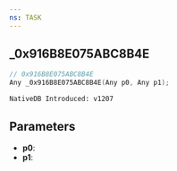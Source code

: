 ```yaml
---
ns: TASK
---
```

## _0x916B8E075ABC8B4E

```c
// 0x916B8E075ABC8B4E
Any _0x916B8E075ABC8B4E(Any p0, Any p1);
```

```
NativeDB Introduced: v1207
```

## Parameters
* **p0**:
* **p1**:
